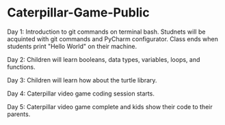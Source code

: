# Caterpillar-Game-Public
Day 1: Introduction to git commands on terminal bash. Studnets will be acquinted with git commands and PyCharm configurator. Class ends when students print "Hello World" on their machine.

Day 2: Children will learn booleans, data types, variables, loops, and functions.

Day 3: Children will learn how about the turtle library.

Day 4: Caterpillar video game coding session starts.

Day 5: Caterpillar video game complete and kids show their code to their parents.
